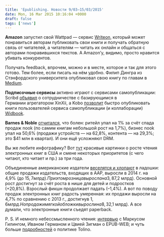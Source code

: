 ```yaml
---
title: 'Epublishing. Новости 9/03–15/03/2015'
date: Mon, 16 Mar 2015 10:16:04 +0000
draft: false
tags: ['news']
---
```


**Amazon** запустил свой Wattpad — сервис [Writeon](https://writeon.amazon.com/), который может понравиться авторам публиковать свои книги и получать обратную связь от читателей, а читателям — читать их онлайн и общаться с авторами понравившихся текстов. А Amazon’у, видимо, просто нравится убивать конкурентов.

Получать feedback, впрочем, можно и в месте, которое и так для этого готово. Тем более, если писать на нём удобно. Филип Дингра из Стэнфордского университета опубликовал свою книгу по главам в [Medium](https://medium.com/@philipkd/how-i-published-my-book-on-medium-397b007dda85).

**Подписочные сервисы** активно играют с сервисами самопубликации: Scribd [объявил](http://www.selfpublisherbibel.de/distributoren-news-xinxii-liefert-an-ebook-verleih-scribd/) о сотрудничестве с базирующимся в Германии агрегатором XinXii, а Kobo [позволит](http://blog.widbook.com/venda-seu-ebook-na-kobo-e-controle-tudo-direto-do-widbook/) быстро опубликовать книги пользователей сервиса самопубликации (и коллаборации) [Widbook](https://www.widbook.com/).

**Barnes & Noble** [отчитался](http://www.businesswire.com/news/home/20150310005626/en/Barnes-Noble-Reports-Fiscal-2015-Quarter-Financial#.VQakL1Sqqkp), что болен: ритейл упал на 1% за счёт спада продаж nook (по самим книгам небольшой рост на 1,7%), бизнес nook упал на 50,6% (продажи устройств — на 62,8%, контента — на 29,3%; это $41 млн в квартал). И они ещё усложняют DRM.

Вы же любите инфографику? Вот [тут](http://ebookfriendly.com/e-reading-popularity-infographic/the-growing-popularity-of-e-reading-infographic/) красивые картинки о росте чтения электронных книг в США и смене некоторых приоритетов (с чего читают, кто читает и пр.) за три года.

Объединенные американские издатели [веселятся и хлопают](http://www.adweek.com/galleycat/publisher-revenues-up-4-9-in-2014-aap/100342) в ладошки: общие продажи издательств, входящих в AAP, выросли в 2014 г. на 4,9% (до $15,7 млрд). При этом розница выросла на 3,8% (до $7,2 млрд). Основной рост достигнут за счёт роста в нише для детей и подростков (+20,8%). Взрослый фикшн продолжает падать (–1,4%). А вот по поводу продаж электронных книг радость умеренная: их продажи выросли на 4,7% по сравнению с 2013 г., достигнув $1,6 млрд. Но продажи мягкой обложки выросли на 8,3% ($2,1 млрд). А все думали, что электронные книги съедят paperback.

P. S. И немного небессмысленного чтения: [интервью](http://epubzone.org/news/epub-web-qa-with-markus-gylling-ivan-herman-and-tzviya-siegman) с Маркусом Гилингом, Иваном Германом и Цвией Зигман о EPUB-WEB; и чуть больше [подробностей](http://www.thebookseller.com/futurebook/matthias-matting-how-booksellers-one-country-are-creating-their-own-amazon) о политике Tolino.